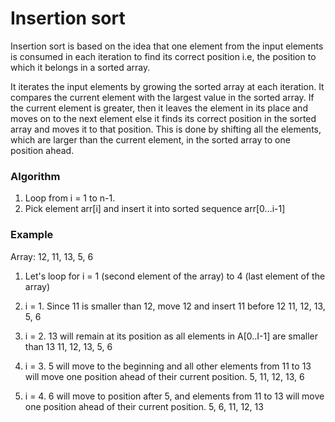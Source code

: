 # Insertion sort
Insertion sort is based on the idea that one element from the input elements is consumed in each iteration to find its correct position i.e, the position to which it belongs in a sorted array.

It iterates the input elements by growing the sorted array at each iteration. It compares the current element with the largest value in the sorted array. If the current element is greater, then it leaves the element in its place and moves on to the next element else it finds its correct position in the sorted array and moves it to that position. This is done by shifting all the elements, which are larger than the current element, in the sorted array to one position ahead.

### Algorithm
1. Loop from i = 1 to n-1.
2. Pick element arr[i] and insert it into sorted sequence arr[0…i-1]

### Example
Array: 12, 11, 13, 5, 6

1. Let's loop for i = 1 (second element of the array) to 4 (last element of the array)

2. i = 1. Since 11 is smaller than 12, move 12 and insert 11 before 12
    11, 12, 13, 5, 6

3. i = 2. 13 will remain at its position as all elements in A[0..I-1] are smaller than 13
    11, 12, 13, 5, 6

4. i = 3. 5 will move to the beginning and all other elements from 11 to 13 will move one position ahead of their current position.
    5, 11, 12, 13, 6

5. i = 4. 6 will move to position after 5, and elements from 11 to 13 will move one position ahead of their current position.
    5, 6, 11, 12, 13